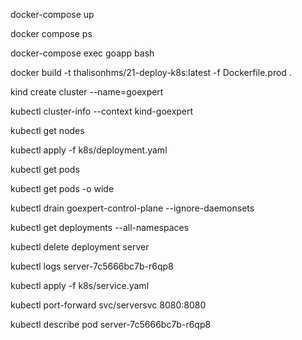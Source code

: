 docker-compose up

docker compose ps

docker-compose exec goapp bash

docker build -t thalisonhms/21-deploy-k8s:latest -f Dockerfile.prod .

kind create cluster --name=goexpert

kubectl cluster-info --context kind-goexpert

kubectl get nodes

kubectl apply -f k8s/deployment.yaml

kubectl get pods

kubectl get pods -o wide

kubectl drain goexpert-control-plane  --ignore-daemonsets

kubectl get deployments --all-namespaces

kubectl delete deployment server

kubectl logs server-7c5666bc7b-r6qp8

kubectl apply -f k8s/service.yaml

kubectl port-forward svc/serversvc 8080:8080

kubectl describe pod server-7c5666bc7b-r6qp8